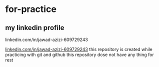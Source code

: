 # for-practice
## my linkedin profile
linkedin.com/in/jawad-azizi-609729243

[linkedin.com/in/jawad-azizi-609729243](https://www.linkedin.com/in/jawad-azizi-609729243)
this repository is created while practicing with git and github 
this repository dose not have any thing for rest

